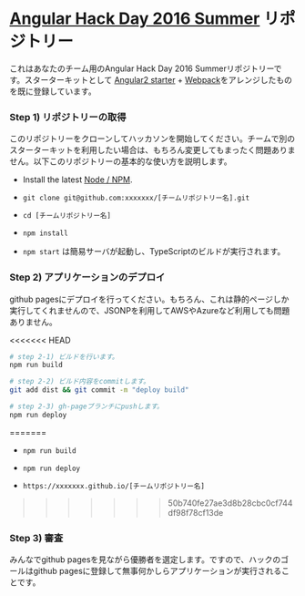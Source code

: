 # [Angular Hack Day 2016 Summer](https://angularjs-jp.doorkeeper.jp/events/46335) リポジトリー

これはあなたのチーム用のAngular Hack Day 2016 Summerリポジトリーです。スターターキットとして [Angular2 starter](https://angular.io/docs/ts/latest/quickstart.html) + [Webpack](https://webpack.github.io/)をアレンジしたものを既に登録しています。

### Step 1) リポジトリーの取得

このリポジトリーをクローンしてハッカソンを開始してください。チームで別のスターターキットを利用したい場合は、もちろん変更してもまったく問題ありません。以下このリポジトリーの基本的な使い方を説明します。

* Install the latest [Node / NPM](https://nodejs.org).

* `git clone git@github.com:xxxxxxx/[チームリポジトリー名].git`

* `cd [チームリポジトリー名]`

* `npm install`

* `npm start` は簡易サーバが起動し、TypeScriptのビルドが実行されます。

### Step 2) アプリケーションのデプロイ

github pagesにデプロイを行ってください。もちろん、これは静的ページしか実行してくれませんので、JSONPを利用してAWSやAzureなど利用しても問題ありません。

<<<<<<< HEAD
```sh
# step 2-1) ビルドを行います。
npm run build

# step 2-2) ビルド内容をcommitします。
git add dist && git commit -m "deploy build"

# step 2-3) gh-pageブランチにpushします。
npm run deploy
```
=======
* `npm run build`

* `npm run deploy`

* `https://xxxxxxx.github.io/[チームリポジトリー名]`
>>>>>>> 50b740fe27ae3d8b28cbc0cf744df98f78cf13de

### Step 3) 審査

みんなでgithub pagesを見ながら優勝者を選定します。ですので、ハックのゴールはgithub pagesに登録して無事何かしらアプリケーションが実行されることです。


